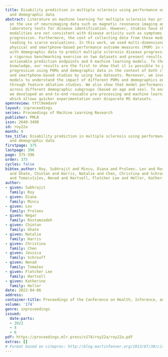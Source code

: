 ```yaml
---
title: Disability prediction in multiple sclerosis using performance outcome measures
  and demographic data
abstract: Literature on machine learning for multiple sclerosis has primarily focused
  on the use of neuroimaging data such as magnetic resonance imaging and clinical
  laboratory tests for disease identification. However, studies have shown that these
  modalities are not consistent with disease activity such as symptoms or disease
  progression. Furthermore, the cost of collecting data from these modalities is high,
  leading to scarce evaluations. In this work, we used multi-dimensional, affordable,
  physical and smartphone-based performance outcome measures (POM) in conjunction
  with demographic data to predict multiple sclerosis disease progression. We performed
  a rigorous benchmarking exercise on two datasets and present results across 13 clinically
  actionable prediction endpoints and 6 machine learning models. To the best of our
  knowledge, our results are the first to show that it is possible to predict disease
  progression using POMs and demographic data in the context of both clinical trials
  and smartphone-based studies by using two datasets. Moreover, we investigate our
  models to understand the impact of different POMs and demographics on model performance
  through feature ablation studies. We also show that model performance is similar
  across different demographic subgroups (based on age and sex). To enable this work,
  we developed an end-to-end reusable pre-processing and machine learning framework
  which allows quicker experimentation over disparate MS datasets.
openreview: tYtl9emdavV
layout: inproceedings
series: Proceedings of Machine Learning Research
publisher: PMLR
issn: 2640-3498
id: roy22a
month: 0
tex_title: Disability prediction in multiple sclerosis using performance outcome measures
  and demographic data
firstpage: 375
lastpage: 396
page: 375-396
order: 375
cycles: false
bibtex_author: Roy, Subhrajit and Mincu, Diana and Proleev, Lev and Rostamzadeh, Negar
  and Ghate, Chintan and Harris, Natalie and Chen, Christina and Schrouff, Jessica
  and Toma\v{s}ev, Nenad and Hartsell, Fletcher Lee and Heller, Katherine
author:
- given: Subhrajit
  family: Roy
- given: Diana
  family: Mincu
- given: Lev
  family: Proleev
- given: Negar
  family: Rostamzadeh
- given: Chintan
  family: Ghate
- given: Natalie
  family: Harris
- given: Christina
  family: Chen
- given: Jessica
  family: Schrouff
- given: Nenad
  family: Tomašev
- given: Fletcher Lee
  family: Hartsell
- given: Katherine
  family: Heller
date: 2022-04-06
address:
container-title: Proceedings of the Conference on Health, Inference, and Learning
volume: '174'
genre: inproceedings
issued:
  date-parts:
  - 2022
  - 4
  - 6
pdf: https://proceedings.mlr.press/v174/roy22a/roy22a.pdf
extras: []
# Format based on citeproc: http://blog.martinfenner.org/2013/07/30/citeproc-yaml-for-bibliographies/
---
```


